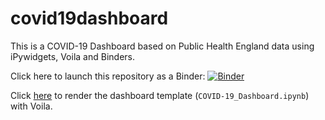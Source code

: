 # covid19dashboard

This is a COVID-19 Dashboard based on Public Health England data using iPywidgets, Voila and Binders.

Click here to launch this repository as a Binder: [![Binder](https://mybinder.org/badge_logo.svg)](https://mybinder.org/v2/gh/joeyfcc0525/COVID19DB/HEAD)

Click [here](https://mybinder.org/v2/gh/joeyfcc0525/COVID19DB/HEAD?filepath=voila%2Frender%2FCOVID-19_Dashboard.ipynb) to render the dashboard template (```COVID-19_Dashboard.ipynb```) with Voila.
